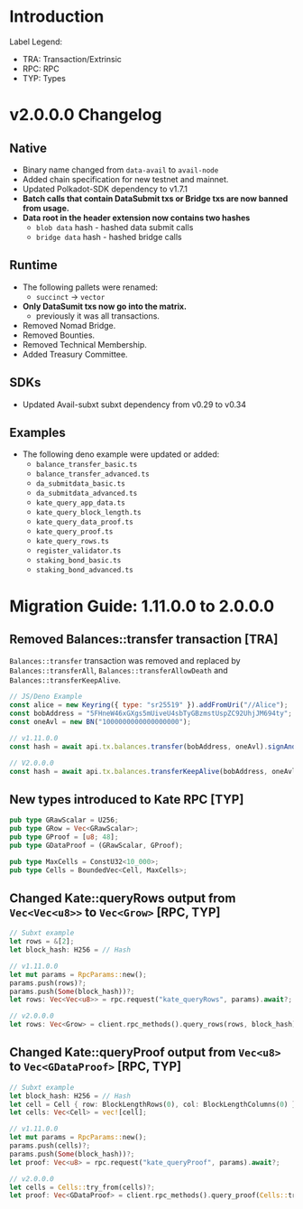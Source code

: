 # Introduction
Label Legend:
- TRA: Transaction/Extrinsic
- RPC: RPC
- TYP: Types

# v2.0.0.0 Changelog
## Native
- Binary name changed from `data-avail` to `avail-node`
- Added chain specification for new testnet and mainnet.
- Updated Polkadot-SDK dependency to v1.7.1
- **Batch calls that contain DataSubmit txs or Bridge txs are now banned from usage.**
- **Data root in the header extension now contains two hashes**
    - `blob data` hash - hashed data submit calls
    - `bridge data` hash - hashed bridge calls
## Runtime
- The following pallets were renamed:
    - `succinct` -> `vector`
- **Only DataSumit txs now go into the matrix.**
    - previously it was all transactions.
- Removed Nomad Bridge.
- Removed Bounties.
- Removed Technical Membership.
- Added Treasury Committee.

## SDKs
- Updated Avail-subxt subxt dependency from v0.29 to v0.34

## Examples
- The following deno example were updated or added:
    - `balance_transfer_basic.ts`
    - `balance_transfer_advanced.ts`
    - `da_submitdata_basic.ts`
    - `da_submitdata_advanced.ts`
    - `kate_query_app_data.ts`
    - `kate_query_block_length.ts`
    - `kate_query_data_proof.ts`
    - `kate_query_proof.ts`
    - `kate_query_rows.ts`
    - `register_validator.ts`
    - `staking_bond_basic.ts`
    - `staking_bond_advanced.ts`

# Migration Guide: 1.11.0.0 to 2.0.0.0

## Removed Balances::transfer transaction [TRA]
`Balances::transfer` transaction was removed and replaced by `Balances::transferAll`, `Balances::transferAllowDeath` and `Balances::transferKeepAlive`.

```js
// JS/Deno Example
const alice = new Keyring({ type: "sr25519" }).addFromUri("//Alice");
const bobAddress = "5FHneW46xGXgs5mUiveU4sbTyGBzmstUspZC92UhjJM694ty";
const oneAvl = new BN("1000000000000000000");

// v1.11.0.0
const hash = await api.tx.balances.transfer(bobAddress, oneAvl).signAndSend(alice);

// V2.0.0.0
const hash = await api.tx.balances.transferKeepAlive(bobAddress, oneAvl).signAndSend(alice);
```

## New types introduced to Kate RPC [TYP]
```rust
pub type GRawScalar = U256;
pub type GRow = Vec<GRawScalar>;
pub type GProof = [u8; 48];
pub type GDataProof = (GRawScalar, GProof);

pub type MaxCells = ConstU32<10_000>;
pub type Cells = BoundedVec<Cell, MaxCells>;
```

## Changed Kate::queryRows output from `Vec<Vec<u8>>` to `Vec<Grow>` [RPC, TYP]
```rust
// Subxt example
let rows = &[2];
let block_hash: H256 = // Hash

// v1.11.0.0
let mut params = RpcParams::new();
params.push(rows)?;
params.push(Some(block_hash))?;
let rows: Vec<Vec<u8>> = rpc.request("kate_queryRows", params).await?;

// v2.0.0.0
let rows: Vec<Grow> = client.rpc_methods().query_rows(rows, block_hash).await?;

```

## Changed Kate::queryProof output from `Vec<u8>` to `Vec<GDataProof>` [RPC, TYP]
```rust
// Subxt example
let block_hash: H256 = // Hash
let cell = Cell { row: BlockLengthRows(0), col: BlockLengthColumns(0) };
let cells: Vec<Cell> = vec![cell];

// v1.11.0.0
let mut params = RpcParams::new();
params.push(cells)?;
params.push(Some(block_hash))?;
let proof: Vec<u8> = rpc.request("kate_queryProof", params).await?;

// v2.0.0.0
let cells = Cells::try_from(cells)?;
let proof: Vec<GDataProof> = client.rpc_methods().query_proof(Cells::try_from(cells).unwrap(), block_hash).await?;
```